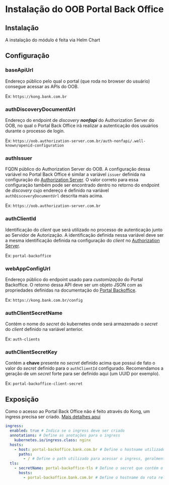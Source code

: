 # Instalação do OOB Portal Back Office

## Instalação

A instalação do módulo é feita via Helm Chart

## Configuração

### baseApiUrl

Endereço público pelo qual o portal (que roda no browser do usuário) consegue
acessar as APIs do OOB.

Ex: `https://kong.bank.com.br`

### authDiscoveryDocumentUrl

Endereço do endpoint de *discovery **nonfapi*** do Authorization Server do
OOB, no qual o Portal Back Office irá realizar a autenticação dos usuários
durante o processo de login.

Ex: `https://oob.authorization-server.com.br/auth-nonfapi/.well-known/openid-configuration`

### authIssuer

FQDN público do Authorization Server do OOB. A configuração dessa variável no
Portal Back Office é similar a variável `issuer` definida na configuração do
[Authorization Server](../../deploy/oob-authorization-server/readme.md#issuer).
O valor correto para essa configuração também pode ser encontrado dentro no
retorno do endpoint de *discovery* cujo endereço é definido na variável
`authDiscoveryDocumentUrl` descrita mais acima.

Ex: `https://oob.authorization-server.com.br`

### authClientId

Identificação do *client* que será utilizado no processo de autenticação junto
ao Servidor de Autorização. A identificação definida nessa variável deve ser a
mesma identificação definida na configuração do *client* no [Authorization Server](../../deploy/oob-authorization-server/readme.md#clients).

Ex: `portal-backoffice`

### webAppConfigUrl

Endereço público do endpoint usado para *customização* do Portal Backoffice.
O retorno dessa API deve ser um objeto JSON com as propriedades definidas na
documentação do [Portal Backoffice](../../portal-backoffice/customizacao/readme.md).

Ex: `https://kong.bank.com.br/config`

### authClientSecretName

Contém o nome do *secret* do kubernetes onde será armazenado o *secret* do
*client* definido na variável anterior.

Ex: `auth-clients`

### authClientSecretKey

Contém a **chave** presente no *secret* definido acima que possui de fato o valor
do *secret* definido para o `authClientId` configurado. Recomendamos a geração
de um *secret* forte para ser definido aqui (um UUID por exemplo).

Ex: `portal-backoffice-client-secret`

## Exposição

Como o acesso ao Portal Back Office não é feito através do Kong, um ingress
precisa ser criado. [Mais detalhes aqui](../readme.md#criação-de-ingresses)

```yaml
ingress:
  enabled: true # Indica se o ingress deve ser criado
  annotations: # Define as anotações para o ingress
    kubernetes.io/ingress.class: nginx
  hosts:
    - host: portal-backoffice.bank.com.br # Define o hostname utilizado para acessar o ingress
      paths:
        - / # Define o path utilizado para acessar o ingress, geralmente "/"
  tls: 
    - secretName: portal-backoffice-tls # Define o secret que contém o certificado caso o ingress aceite conexões HTTPS
      hosts:
        - portal-backoffice.bank.com.br # Define o hostname da rota relacionada a essa configuração de tls
```
